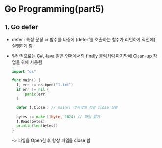 # Go Programming(part5)

## 1. Go defer

* defer : 특정 문장 or 함수를 나중에 (deferf를 호출하는 함수가 리턴하기 직전에) 실행하게 함

* 일반적으로는 C#, Java 같은 언어에서의 finally 블럭처럼 마지막에 Clean-up 작업을 위해 사용됨

  ```go
  import "os"
  
  func main() {
  	f, err := os.Open("1.txt")
  	if err != nil {
  		panic(err)
  	}
  	
  	defer f.Close()	// main() 마지막에 파일 close 실행
  	
  	bytes := make([]byte, 1024)	// 파일 읽기
  	f.Read(bytes)
  	println(len(bytes))
  }
  ```

  -> 파일을 Open한 후 항상 파일을 close 함

